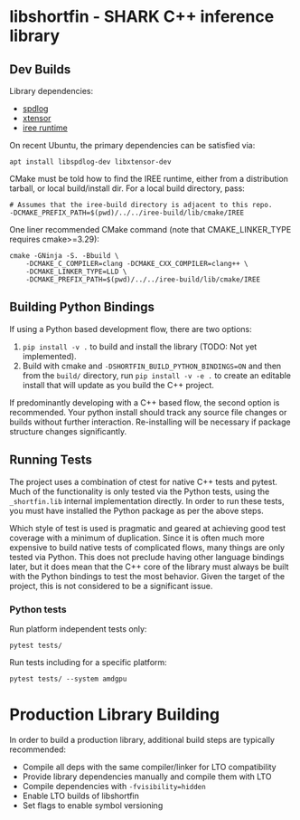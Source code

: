 # libshortfin - SHARK C++ inference library

## Dev Builds

Library dependencies:

* [spdlog](https://github.com/gabime/spdlog)
* [xtensor](https://github.com/xtensor-stack/xtensor)
* [iree runtime](https://github.com/iree-org/iree)

On recent Ubuntu, the primary dependencies can be satisfied via:

```
apt install libspdlog-dev libxtensor-dev
```

CMake must be told how to find the IREE runtime, either from a distribution
tarball, or local build/install dir. For a local build directory, pass:

```
# Assumes that the iree-build directory is adjacent to this repo.
-DCMAKE_PREFIX_PATH=$(pwd)/../../iree-build/lib/cmake/IREE
```

One liner recommended CMake command (note that CMAKE_LINKER_TYPE requires
cmake>=3.29):

```
cmake -GNinja -S. -Bbuild \
    -DCMAKE_C_COMPILER=clang -DCMAKE_CXX_COMPILER=clang++ \
    -DCMAKE_LINKER_TYPE=LLD \
    -DCMAKE_PREFIX_PATH=$(pwd)/../../iree-build/lib/cmake/IREE
```

## Building Python Bindings

If using a Python based development flow, there are two options:

1. `pip install -v .` to build and install the library (TODO: Not yet implemented).
2. Build with cmake and `-DSHORTFIN_BUILD_PYTHON_BINDINGS=ON` and then
   from the `build/` directory, run `pip install -v -e .` to create an
   editable install that will update as you build the C++ project.

If predominantly developing with a C++ based flow, the second option is
recommended. Your python install should track any source file changes or
builds without further interaction. Re-installing will be necessary if package
structure changes significantly.

## Running Tests

The project uses a combination of ctest for native C++ tests and pytest. Much
of the functionality is only tested via the Python tests, using the
`_shortfin.lib` internal implementation directly. In order to run these tests,
you must have installed the Python package as per the above steps.

Which style of test is used is pragmatic and geared at achieving good test
coverage with a minimum of duplication. Since it is often much more expensive
to build native tests of complicated flows, many things are only tested via
Python. This does not preclude having other language bindings later, but it
does mean that the C++ core of the library must always be built with the
Python bindings to test the most behavior. Given the target of the project,
this is not considered to be a significant issue.

### Python tests

Run platform independent tests only:

```
pytest tests/
```

Run tests including for a specific platform:

```
pytest tests/ --system amdgpu
```

# Production Library Building

In order to build a production library, additional build steps are typically
recommended:

* Compile all deps with the same compiler/linker for LTO compatibility
* Provide library dependencies manually and compile them with LTO
* Compile dependencies with `-fvisibility=hidden`
* Enable LTO builds of libshortfin
* Set flags to enable symbol versioning
